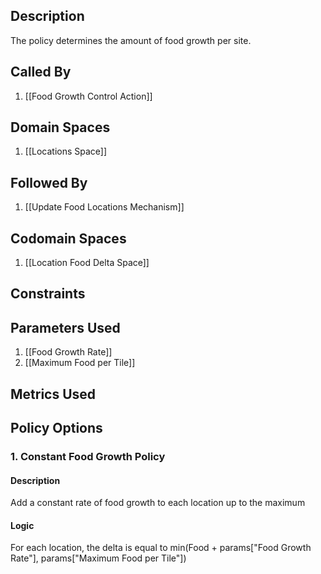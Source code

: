 ## Description

The policy determines the amount of food growth per site.
## Called By
1. [[Food Growth Control Action]]
## Domain Spaces
1. [[Locations Space]]
## Followed By
1. [[Update Food Locations Mechanism]]
## Codomain Spaces
1. [[Location Food Delta Space]]
## Constraints
## Parameters Used
1. [[Food Growth Rate]]
2. [[Maximum Food per Tile]]
## Metrics Used
## Policy Options
### 1. Constant Food Growth Policy
#### Description
Add a constant rate of food growth to each location up to the maximum
#### Logic
For each location, the delta is equal to min(Food + params["Food Growth Rate"], params["Maximum Food per Tile"])

